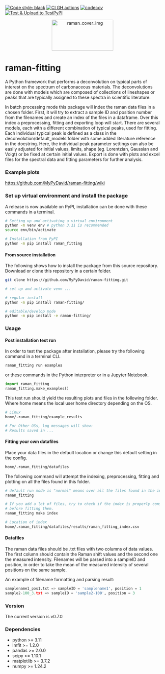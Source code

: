 [![Code style: black](https://img.shields.io/badge/code%20style-black-000000.svg)](https://github.com/psf/black)
[![CI GH actions](https://github.com/MyPyDavid/raman-fitting/actions/workflows/build-test-codecov.yml/badge.svg)](https://github.com/MyPyDavid/raman-fitting/actions/workflows/build-test-codecov.yml)
[![codecov](https://codecov.io/gh/MyPyDavid/raman-fitting/branch/main/graph/badge.svg?token=II9JZAODJY)](https://codecov.io/gh/MyPyDavid/raman-fitting)
[![Test & Upload to TestPyPI](https://github.com/MyPyDavid/raman-fitting/actions/workflows/upload-to-testpypi.yml/badge.svg)](https://github.com/MyPyDavid/raman-fitting/actions/workflows/upload-to-testpypi.yml)

<p align="center" width="100%">
  <img src="https://user-images.githubusercontent.com/13996213/140090631-ed7c9f51-7630-49b6-9081-fb0675a5a4c9.png" alt="raman_cover_img"  width="200px" height="100px"/>
</p>


# raman-fitting
 A Python framework that performs a deconvolution on typical parts of interest on the spectrum of carbonaceous materials.
 The deconvolutions are done with models which are composed of collections of lineshapes or peaks that are typically assigned to these spectra in scientific literature.

In batch processing mode this package will index the raman data files in a chosen folder.
First, it will try to extract a sample ID and position number from the filenames and create an index of the files in a dataframe. Over this index a preprocessing, fitting and exporting loop will start.
There are several models, each with a different combination of typical peaks, used for fitting. Each individual typical peak is defined as a class in the deconvolution/default_models folder with some added literature reference in the docstring. Here, the individual peak parameter settings can also be easily adjusted for initial values, limits, shape (eg. Lorentzian, Gaussian and Voigt) or be fixed at certain initial values.
Export is done with plots and excel files for the spectral data and fitting parameters for further analysis.


### Example plots

https://github.com/MyPyDavid/raman-fitting/wiki


### Set up virtual environment and install the package

A release is now available on PyPI, installation can be done with these commands in a terminal.
``` bash
# Setting up and activating a virtual environment
python -m venv env # python 3.11 is recommended
source env/bin/activate

# Installation from PyPI
python -m pip install raman_fitting
```

#### From source installation

The following shows how to install the package from this source repository.
Download or clone this repository in a certain folder.
``` bash
git clone https://github.com/MyPyDavid/raman-fitting.git

# set up and activate venv ...

# regular install
python -m pip install raman-fitting/

# editable/develop mode
python -m pip install -e raman-fitting/
```

### Usage

#### Post installation test run

In order to test the package after installation, please try the following command in a terminal CLI.
``` bash
raman_fitting run examples
```
or these commands in the Python interpreter or in a Jupyter Notebook.
``` python
import raman_fitting
raman_fitting.make_examples()
```
This test run should yield the resulting plots and files in the following folder. Where home means the local user home directory depending on the OS.
``` bash
# Linux
home/.raman_fitting/example_results

# For Other OSs, log messages will show:
# Results saved in ...

```

#### Fitting your own datafiles
Place your data files in the default location or change this default setting in the config.
``` bash
home/.raman_fitting/datafiles
```
The following command will attempt the indexing, preprocessing, fitting and plotting on all the files found in this folder.
``` bash
# default run mode is "normal" means over all the files found in the index
raman_fitting

# If you add a lot of files, try to check if the index is properly constructed
# before fitting them.
raman_fitting make index

# Location of index
home/.raman_fitting/datafiles/results/raman_fitting_index.csv
```

#### Datafiles

The raman data files should be .txt files with two columns of data values.
The first column should contain the Raman shift values and the second one the measured intensity.
Filenames will be parsed into a sampleID and position, in order to take the mean of the measured intensity
of several positions on the same sample.

An example of filename formatting and parsing result:
``` python
samplename1_pos1.txt => sampleID = 'samplename1', position = 1
sample2-100_3.txt => sampleID = 'sample2-100', position = 3
```
### Version

The current version is v0.7.0

### Dependencies

- python >= 3.11
- lmfit >= 1.2.0
- pandas >= 2.0.0
- scipy >= 1.10.1
- matplotlib >= 3.7.2
- numpy >= 1.24.2
